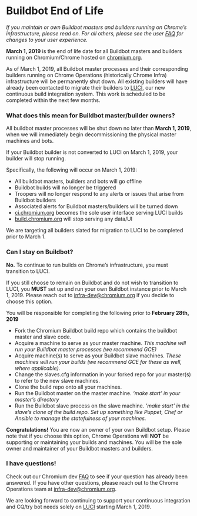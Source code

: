 # Buildbot End of Life

*If you maintain or own Buildbot masters and builders running on Chrome’s infrastructure, please read on. For all others, please see the user [FAQ](https://chromium.googlesource.com/chromium/src/+/master/docs/luci_migration_faq.md) for changes to your user experience.*

**March 1, 2019** is the end of life date for all Buildbot masters and builders running on Chromium/Chrome hosted on [chromium.org](https://www.chromium.org).

As of March 1, 2019, all Buildbot master processes and their corresponding builders running on Chrome Operations (historically Chrome Infra) infrastructure will be permanently shut down. All existing builders will have already been contacted to migrate their builders to [LUCI](../about_luci.md), our new continuous build integration system. This work is scheduled to be completed within the next few months.

### **What does this mean for Buildbot master/builder owners?**
All buildbot master processes will be shut down no later than **March 1, 2019**, when we will immediately begin decommissioning the physical master machines and bots.

If your Buildbot builder is not converted to LUCI on March 1, 2019, your builder will stop running.

Specifically, the following will occur on March 1, 2019:
* All buildbot masters, builders and bots will go offline
* Buildbot builds will no longer be triggered
* Troopers will no longer respond to any alerts or issues that arise from Buildbot builders
* Associated alerts for Buildbot masters/builders will be turned down
* [ci.chromium.org](https://ci.chromium.org) becomes the sole user interface serving LUCI builds
* [build.chromium.org](https://build.chromium.org) will stop serving any data/UI

We are targeting all builders slated for migration to LUCI to be completed prior to March 1.

### **Can I stay on Buildbot?**
**No.** To continue to run builds on Chrome’s infrastructure, you must transition to LUCI.

If you still choose to remain on Buildbot and do not wish to transition to LUCI, you **MUST** set up and run your own Buildbot instance prior to March 1, 2019. Please reach out to infra-dev@chromium.org if you decide to choose this option.

You will be responsible for completing the following prior to **February 28th, 2019**
* Fork the Chromium Buildbot build repo which contains the buildbot master and slave code.
* Acquire a machine to serve as your master machine.
 _This machine will run your Buildbot master processes (we recommend GCE)_
* Acquire machine(s) to serve as your Buildbot slave machines.
 _These machines will run your builds (we recommend GCE for these as well, where applicable)._
* Change the slaves.cfg information in your forked repo for your master(s) to refer to the new slave machines.
* Clone the build repo onto all your machines.
* Run the Buildbot master on the master machine.
 _‘make start’ in your master’s directory_
* Run the Buildbot slave process on the slave machine.
 _'make start’ in the slave’s clone of the build repo.
 Set up something like Puppet, Chef or Ansible to manage the statefulness of your machines._

**Congratulations!** You are now an owner of your own Buildbot setup. Please note that if you choose this option, Chrome Operations will **NOT** be supporting or maintaining your builds and machines. You will be the sole owner and maintainer of your Buildbot masters and builders.

### **I have questions!**
Check out our Chromium dev [FAQ](https://chromium.googlesource.com/chromium/src/+/master/docs/luci_migration_faq.md) to see if your question has already been answered. If you have other questions, please reach out to the Chrome Operations team at infra-dev@chromium.org.

We are looking forward to continuing to support your continuous integration and CQ/try bot needs solely on [LUCI](../about_luci.md) starting March 1, 2019.
